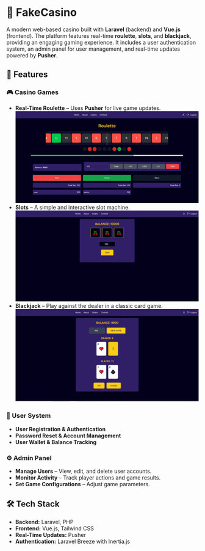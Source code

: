 # 🎰 FakeCasino  

A modern web-based casino built with **Laravel** (backend) and **Vue.js** (frontend). The platform features real-time **roulette**, **slots**, and **blackjack**, providing an engaging gaming experience. It includes a user authentication system, an admin panel for user management, and real-time updates powered by **Pusher**.

## 🚀 Features  

### 🎮 Casino Games  
- **Real-Time Roulette** – Uses **Pusher** for live game updates.
  ![](roulette_view1.jpg)
- **Slots** – A simple and interactive slot machine.
    ![](slots_view.jpg)
- **Blackjack** – Play against the dealer in a classic card game.
  ![](blackjack_view.jpg)  

### 🔐 User System  
- **User Registration & Authentication**  
- **Password Reset & Account Management**  
- **User Wallet & Balance Tracking**  

### ⚙️ Admin Panel  
- **Manage Users** – View, edit, and delete user accounts.  
- **Monitor Activity** – Track player actions and game results.  
- **Set Game Configurations** – Adjust game parameters.  

## 🛠️ Tech Stack  
- **Backend:** Laravel, PHP
- **Frontend:** Vue.js, Tailwind CSS  
- **Real-Time Updates:** Pusher  
- **Authentication:** Laravel Breeze with Inertia.js  
